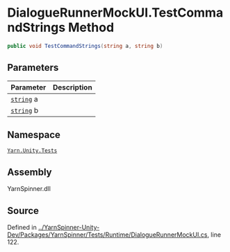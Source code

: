 <!-- This file was generated by a tool. Do not edit this file by hand. -->

# DialogueRunnerMockUI.TestCommandStrings Method


```csharp
public void TestCommandStrings(string a, string b)
```

## Parameters
|Parameter|Description|
|:---|:---|
|[`string`](https://docs.microsoft.com/dotnet/api/System.String) a||
|[`string`](https://docs.microsoft.com/dotnet/api/System.String) b||


## Namespace
[`Yarn.Unity.Tests`](/api/csharp/yarn.unity.tests/README.md)

## Assembly
YarnSpinner.dll

## Source
Defined in [../YarnSpinner-Unity-Dev/Packages/YarnSpinner/Tests/Runtime/DialogueRunnerMockUI.cs](https://github.com/YarnSpinnerTool/YarnSpinner-Unity//blob/develop/Tests/Runtime/DialogueRunnerMockUI.cs#L122), line 122.
